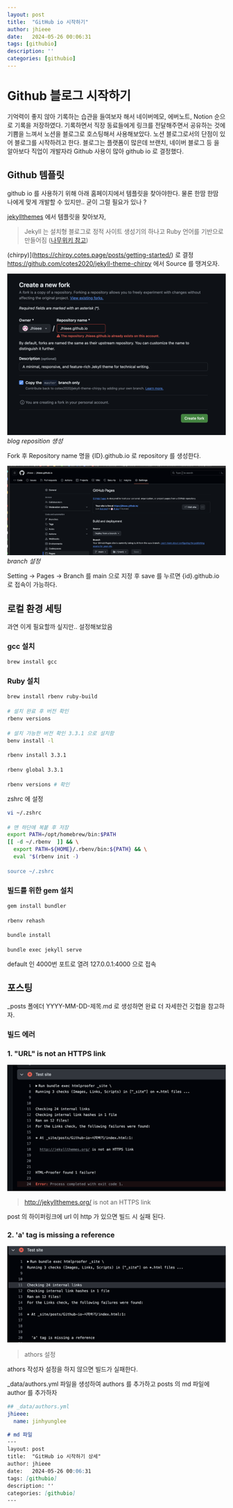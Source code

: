 ```yaml
---
layout: post
title:  "GitHub io 시작하기"
author: jhieee
date:   2024-05-26 00:06:31
tags: [githubio]
description: ''
categories: [githubio]
---
```


# Github 블로그 시작하기

기억력이 좋지 않아 기록하는 습관을 들여보자 해서 네이버메모, 에버노트, Notion 순으로 기록을 저장하였다. 기록하면서 직장 동료들에게 링크를 전달해주면서 공유하는 것에 기쁨을 느껴서 노션을 블로그로 호스팅해서 사용해보았다. 노션 블로그로서의 단점이 있어 블로그를 시작하려고 한다.
 블로그는 플랫폼이 많은데 브랜치, 네이버 블로그 등 을 알아보다 직업이 개발자라 Github 사용이 많아 github io 로 결정했다.

## Github 템플릿

github io 를 사용하기 위해 아래 홈페이지에서 템플릿을 찾아야한다. 물론 한땀 한땀 나에게 맞게 개발할 수 있지만.. 굳이 그럴 필요가 있나 ?

[jekyllthemes](https://jekyllrb.com/docs/themes/) 에서 템플릿을 찾아보자,

> Jekyll 는 설치형 블로그로 정적 사이트 생성기의 하나고 Ruby 언어를 기반으로 만들어짐 ([나무위키 참고](https://namu.wiki/w/jekyll))

(chirpy)](https://chirpy.cotes.page/posts/getting-started/) 로 결정
https://github.com/cotes2020/jekyll-theme-chirpy 에서 Source 를 땡겨오자.

![_blog reposition 생성_](/assets/img/github-io-start/init_1.png)
_blog reposition 생성_

Fork 후 Repository name 명을 {ID}.github.io 로 repository 를 생성한다.

![branch 설정](/assets/img/github-io-start/init_2.png)
_branch 설정_

Setting -> Pages -> Branch 를 main 으로 지정 후 save 를 누르면 {id}.github.io 로 접속이 가능하다.

## 로컬 환경 세팅

과연 이게 필요할까 싶지만.. 설정해보았음

### gcc 설치
```bash
brew install gcc
```

### Ruby 설치

```bash
brew install rbenv ruby-build

# 설치 완료 후 버전 확인
rbenv versions 

# 설치 가능한 버전 확인 3.3.1 으로 설치함
benv install -l 

rbenv install 3.3.1

rbenv global 3.3.1

rbenv versions # 확인

```

zshrc 에 설정

```bash
vi ~/.zshrc

# 맨 하단에 복붙 후 저장
export PATH=/opt/homebrew/bin:$PATH
[[ -d ~/.rbenv  ]] && \
  export PATH=${HOME}/.rbenv/bin:${PATH} && \
  eval "$(rbenv init -)

source ~/.zshrc
```

### 빌드를 위한 gem 설치
```bash
gem install bundler

rbenv rehash

bundle install

bundle exec jekyll serve
```

default 인 4000번 포트로 열려 127.0.0.1:4000 으로 접속 

## 포스팅
_posts 폴에더 YYYY-MM-DD-제목.md 로 생성하면 완료
더 자세한건 깃헙을 참고하자.


### 빌드 에러

### 1. "URL" is not an HTTPS link

![error_1 설정](/assets/img/github-io-start/error_1.png)

> http://jekyllthemes.org/ is not an HTTPS link

post 의 하이퍼링크에 url 이 http 가 있으면 빌드 시 실패 된다.

### 2. 'a' tag is missing a reference

![error_2 설정](/assets/img/github-io-start/error_2.png)

> athors 설정

athors 작성자 설정을 하지 않으면 빌드가 실패한다.

_data/authors.yml 파일을 생성하여 authors 를 추가하고 posts 의 md 파일에 author 를 추가하자 

```yaml
## _data/authors.yml
jhieee:
  name: jinhyunglee
```

```md
# md 파일
---
layout: post
title:  "GitHub io 시작하기 상세"
author: jhieee
date:   2024-05-26 00:06:31
tags: [githubio]
description: ''
categories: [githubio]
---
```
